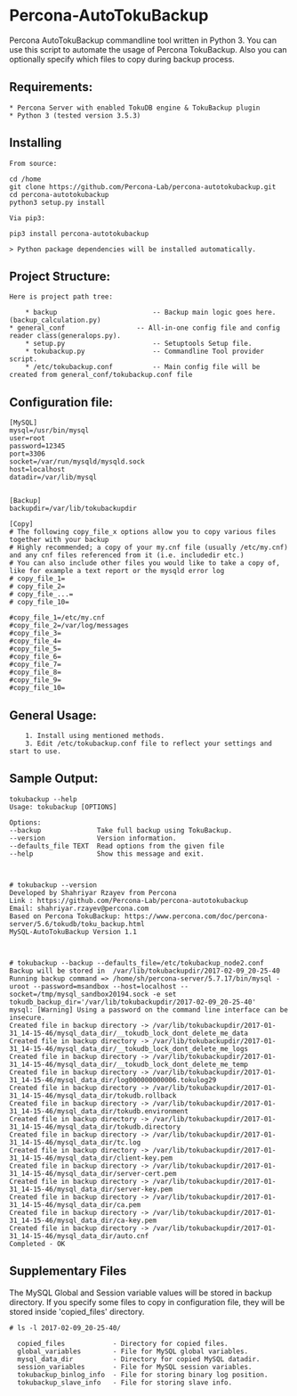 
Percona-AutoTokuBackup
====================

Percona AutoTokuBackup commandline tool written in Python 3.
You can use this script to automate the usage of Percona TokuBackup.
Also you can optionally specify which files to copy during backup process.



Requirements:
-------------

    * Percona Server with enabled TokuDB engine & TokuBackup plugin
    * Python 3 (tested version 3.5.3)


Installing
-----------------

    From source:
    
    cd /home
    git clone https://github.com/Percona-Lab/percona-autotokubackup.git
    cd percona-autotokubackup
    python3 setup.py install
    
    Via pip3:
    
    pip3 install percona-autotokubackup
    
    > Python package dependencies will be installed automatically.
    
    
    
Project Structure:
------------------

    Here is project path tree:
    
        * backup                        -- Backup main logic goes here.(backup_calculation.py)
	* general_conf                  -- All-in-one config file and config reader class(generalops.py).
    	* setup.py                      -- Setuptools Setup file.
    	* tokubackup.py                 -- Commandline Tool provider script.
    	* /etc/tokubackup.conf          -- Main config file will be created from general_conf/tokubackup.conf file
    	

Configuration file:
-------------------

	[MySQL]
	mysql=/usr/bin/mysql
	user=root
	password=12345
	port=3306
	socket=/var/run/mysqld/mysqld.sock
	host=localhost
	datadir=/var/lib/mysql
	
	
	[Backup]
	backupdir=/var/lib/tokubackupdir
	
	[Copy]
	# The following copy_file_x options allow you to copy various files together with your backup
	# Highly recommended; a copy of your my.cnf file (usually /etc/my.cnf) and any cnf files referenced from it (i.e. includedir etc.)
	# You can also include other files you would like to take a copy of, like for example a text report or the mysqld error log
	# copy_file_1=
	# copy_file_2=
	# copy_file_...=
	# copy_file_10=
	
	#copy_file_1=/etc/my.cnf
	#copy_file_2=/var/log/messages
	#copy_file_3=
	#copy_file_4=
	#copy_file_5=
	#copy_file_6=
	#copy_file_7=
	#copy_file_8=
	#copy_file_9=
	#copy_file_10=


General Usage:
-------------
        1. Install using mentioned methods. 
        3. Edit /etc/tokubackup.conf file to reflect your settings and start to use.
        

Sample Output:
-------------

    tokubackup --help
    Usage: tokubackup [OPTIONS]

    Options:
    --backup              Take full backup using TokuBackup.
    --version             Version information.
    --defaults_file TEXT  Read options from the given file
    --help                Show this message and exit.

      
      
    # tokubackup --version
    Developed by Shahriyar Rzayev from Percona
    Link : https://github.com/Percona-Lab/percona-autotokubackup
    Email: shahriyar.rzayev@percona.com
    Based on Percona TokuBackup: https://www.percona.com/doc/percona-server/5.6/tokudb/toku_backup.html
    MySQL-AutoTokuBackup Version 1.1

    
    
    # tokubackup --backup --defaults_file=/etc/tokubackup_node2.conf 
    Backup will be stored in  /var/lib/tokubackupdir/2017-02-09_20-25-40
    Running backup command => /home/sh/percona-server/5.7.17/bin/mysql -uroot --password=msandbox --host=localhost --socket=/tmp/mysql_sandbox20194.sock -e set tokudb_backup_dir='/var/lib/tokubackupdir/2017-02-09_20-25-40'
    mysql: [Warning] Using a password on the command line interface can be insecure.
    Created file in backup directory -> /var/lib/tokubackupdir/2017-01-31_14-15-46/mysql_data_dir/__tokudb_lock_dont_delete_me_data
    Created file in backup directory -> /var/lib/tokubackupdir/2017-01-31_14-15-46/mysql_data_dir/__tokudb_lock_dont_delete_me_logs
    Created file in backup directory -> /var/lib/tokubackupdir/2017-01-31_14-15-46/mysql_data_dir/__tokudb_lock_dont_delete_me_temp
    Created file in backup directory -> /var/lib/tokubackupdir/2017-01-31_14-15-46/mysql_data_dir/log000000000006.tokulog29
    Created file in backup directory -> /var/lib/tokubackupdir/2017-01-31_14-15-46/mysql_data_dir/tokudb.rollback
    Created file in backup directory -> /var/lib/tokubackupdir/2017-01-31_14-15-46/mysql_data_dir/tokudb.environment
    Created file in backup directory -> /var/lib/tokubackupdir/2017-01-31_14-15-46/mysql_data_dir/tokudb.directory
    Created file in backup directory -> /var/lib/tokubackupdir/2017-01-31_14-15-46/mysql_data_dir/tc.log
    Created file in backup directory -> /var/lib/tokubackupdir/2017-01-31_14-15-46/mysql_data_dir/client-key.pem
    Created file in backup directory -> /var/lib/tokubackupdir/2017-01-31_14-15-46/mysql_data_dir/server-cert.pem
    Created file in backup directory -> /var/lib/tokubackupdir/2017-01-31_14-15-46/mysql_data_dir/server-key.pem
    Created file in backup directory -> /var/lib/tokubackupdir/2017-01-31_14-15-46/mysql_data_dir/ca.pem
    Created file in backup directory -> /var/lib/tokubackupdir/2017-01-31_14-15-46/mysql_data_dir/ca-key.pem
    Created file in backup directory -> /var/lib/tokubackupdir/2017-01-31_14-15-46/mysql_data_dir/auto.cnf
    Completed - OK


Supplementary Files
-------------------

The MySQL Global and Session variable values will be stored in backup directory. 
If you specify some files to copy in configuration file, they will be stored inside 'copied_files' directory.

    # ls -l 2017-02-09_20-25-40/
    
      copied_files            - Directory for copied files.
      global_variables        - File for MySQL global variables. 
      mysql_data_dir          - Directory for copied MySQL datadir.
      session_variables       - File for MySQL session variables. 
      tokubackup_binlog_info  - File for storing binary log position.
      tokubackup_slave_info   - File for storing slave info.




